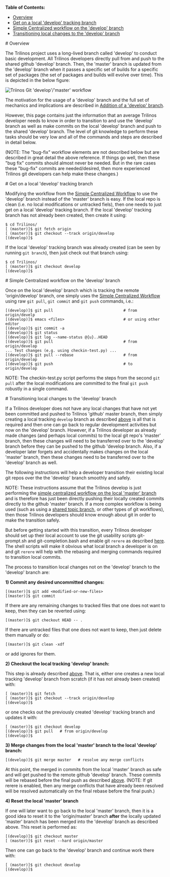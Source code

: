 **Table of Contents:**
* [Overview](#overview)
* [Get on a local 'develop' tracking branch](#get_on_local_develop)
* [Simple Centralized workflow on the 'develop' branch](#centralized_develop_workflow)
* [Transitioning local changes to the 'develop' branch](#transition_to_develop)

<a name="overview"/>
# Overview

The Trilinos project uses a long-lived branch called 'develop' to conduct basic development.  All Trilinos developers directly pull from and push to the shared github 'develop' branch.  Then, the 'master' branch is updated from the 'develop' branch when it passes a specific set of builds for a specific set of packages (the set of packages and builds will evolve over time).  This is depicted in the below figure:


![Triinos Git 'develop'/'master' workflow](https://github.com/trilinos/trilinos_wiki_images/blob/master/GitDevelopMasterWorkflow.png)

The motivation for the usage of a 'develop' branch and the full set of mechanics and implications are described in [Addition of a 'develop' branch](https://docs.google.com/document/d/1uVQYI2cmNx09fDkHDA136yqDTqayhxqfvjFiuUue7wo/edit#heading=h.u2ougk1wk7ph).

However, this page contains just the information that an average Trilinos developer needs to know in order to transition to and use the 'develop' branch as well as make commits on the local 'develop' branch and push to the shared 'develop' branch.  The level of git knowledge to perform these tasks should be very low and all of the commands and steps are described in detail below.

(NOTE: The "bug-fix" workflow elements are not described below but are described in great detail the above reference.  If things go well, then these "bug fix" commits should almost never be needed.  But in the rare cases these "bug-fix" commits are needed/desired, then more experienced Trilinos git developers can help make these changes.)

<a name="get_on_local_develop"/>
# Get on a local 'develop' tracking branch

Modifying the workflow from the [Simple Centralized Workflow](https://github.com/trilinos/Trilinos/wiki/VC-|-Simple-Centralized-Workflow) to use the 'develop' branch instead of the 'master' branch is easy.  If the local repo is clean (i.e. no local modifications or untracked fiels), then one needs to just get on a local 'develop' tracking branch.  If the local 'develop' tracking branch has not already been created, then create it using:

```
$ cd Trilinos/
[ (master)]$ git fetch origin
[ (master)]$ git checkout --track origin/develop
[(develop)]$ 
```

If the local 'develop' tracking branch was already created (can be seen by running `git branch`), then just check out that branch using:

```
$ cd Trilinos/
[ (master)]$ git checkout develop
[(develop)]$ 
```

<a name="centralized_develop_workflow"/>
# Simple Centralized workflow on the 'develop' branch

Once on the local 'develop' branch which is tracking the remote 'origin/develop' branch, one simply uses the [Simple Centralized Workflow](https://github.com/trilinos/Trilinos/wiki/VC-|-Simple-Centralized-Workflow) using raw `git pull`, `git commit` and `git push` commands, i.e.:

```
[(develop)]$ git pull                               # from origin/develp
[(develop)]$ emacs <files>                          # or using other editor
[(develop)]$ git commit -a
[(develop)]$ git status
[(develop)]$ git log --name-status @{u}..HEAD
[(develop)]$ git pull                               # from origin/develop
... Test changes (e.g. using checkin-test.py) ...
[(develop)]$ git pull --rebase                      # from origin/develop
[(develop)]$ git push                               # to origin/develop
```
NOTE: The checkin-test.py script performs the steps from the second `git pull` after the local modifications are committed to the final `git push` robustly in a single command.

<a name="transition_to_develop"/>
# Transitioning local changes to the 'develop' branch

If a Trilinos developer does not have any local changes that have not yet been committed and pushed to Trilinos 'github' master branch, then simply creating a local tracking `develop` branch as described [above](#get_on_local_develop) is all that is required and then one can go back to regular development activities but now on the 'develop' branch.  However, if a Trilinos developer as already made changes (and perhaps local commits) to the local git repo's 'master' branch, then these changes will need to be transferred over to the 'develop' branch before they can be pushed to the github 'develop branch.   Also, if a developer later forgets and accidentally makes changes on the local 'master' branch, then these changes need to be transferred over to the 'develop' branch as well.

The following instructions will help a developer transition their existing local git repos over the the 'develop' branch smoothly and safely.

NOTE: These instructions assume that the Trilinos develop is just performing the [simple centralized workflow on the local 'master' branch](https://github.com/trilinos/Trilinos/wiki/VC-%7C-Simple-Centralized-Workflow) and is therefore has just been directly pushing their locally created commits directly to the github 'master' branch.  If a more complex workflow is being used (such as using a [shared topic branch](https://docs.google.com/document/d/1uVQYI2cmNx09fDkHDA136yqDTqayhxqfvjFiuUue7wo/edit#heading=h.eezqw2tso48u), or other types of git workflows), then those Trilinos developers should know enough about git in order to make the transition safely.

But before getting started with this transition, every Trilinos developer should set up their local account to use the git usability scripts git-prompt.sh and git-completion.bash and enable git `rerere` as described [here](https://github.com/trilinos/Trilinos/wiki/VC-%7C-Initial-Git-Setup).  The shell scripts will make it obvious what local branch a developer is on and git `rerere` will help with the rebasing and merging commands required to transition local commits.

The process to transition local changes not on the 'develop' branch to the 'develop' branch are:

**1) Commit any desired uncommitted changes:**

```
[(master)]$ git add <modified-or-new-files>
[(master)]$ git commit
```

If there are any remaining changes to tracked files that one does not want to keep, then they can be reverted using:

```
[(master)]$ git checkout HEAD -- .
```

If there are untracked files that one does not want to keep, then just delete them manually or do:

```
[(master)]$ git clean -xdf
```

or add ignores for them.

**2) Checkout the local tracking 'develop' branch:**

This step is already described [above](https://github.com/trilinos/Trilinos/wiki/VC-%7C-'develop'-'master'-workflow#get_on_local_develop).
That is, either one creates a new local tracking 'develop' branch from scratch (if it has not already been created) with:

```
[ (master)]$ git fetch
[ (master)]$ git checkout --track origin/develop
[(develop)]$
```

or one checks out the previously created 'develop' tracking branch and updates it with:

```
[ (master)]$ git checkout develop
[(develop)]$ git pull   # from origin/develop
[(develop)]$
```

**3) Merge changes from the local 'master' branch to the local 'develop' branch:**

```
[(develop)]$ git merge master   # resolve any merge conflicts
```

At this point, the merged in commits from the local 'master' branch as safe and will get pushed to the remote github 'develop' branch.  These commits will be rebased before the final push as described [above](#centralized_develop_workflow).  (NOTE: If git rerere is enabled, then any merge conflicts that have already been resolved will be resolved automatically on the final rebase before the final push.)

**4) Reset the local 'master' branch**

If one will later want to go back to the local 'master' branch, then it is a good idea to reset it to the 'origin/master' branch  **after** the locally updated 'master' branch has been merged into the 'develop' branch as described above.  This reset is performed as:

```
[(develop)]$ git checkout master
[ (master)]$ git reset --hard origin/master
```

Then one can go back to the 'develop' branch and continue work there with:

```
[ (master)]$ git checkout develop
[(develop)]$
```
